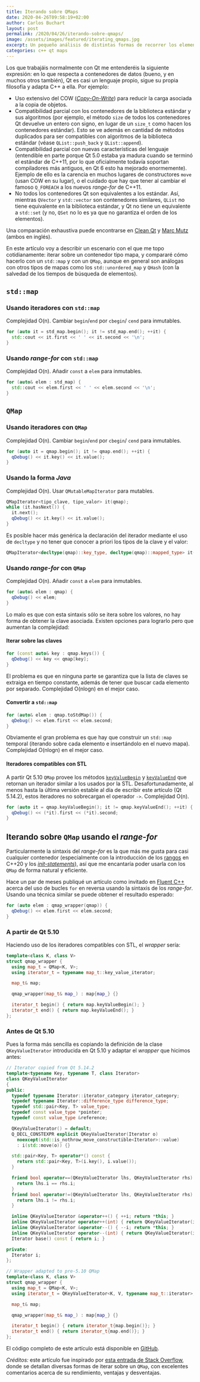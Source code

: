 ```yaml
---
title: Iterando sobre QMaps
date: 2020-04-26T09:58:19+02:00
author: Carlos Buchart
layout: post
permalink: /2020/04/26/iterando-sobre-qmaps/
image: /assets/images/featured/iterating_qmaps.jpg
excerpt: Un pequeño análisis de distintas formas de recorrer los elementos de un QMap, y cómo se comparan dichos bucles con los del contenedor estándar de C++.
categories: c++ qt maps
---
```

Los que trabajáis normalmente con Qt me entenderéis la siguiente expresión: en lo que respecta a contenedores de datos (bueno, y en muchos otros también), Qt es casi un lenguaje propio, sigue su propia filosofía y adapta C++ a ella. Por ejemplo:

- Uso extensivo del COW ([_Copy-On-Write_](https://es.wikipedia.org/wiki/Copy-on-write)) para reducir la carga asociada a la copia de objetos.
- Compatibilidad parcial con los contenedores de la biblioteca estándar y sus algoritmos (por ejemplo, el método `size` de todos los contenedores Qt devuelve un entero con signo, en lugar de un `size_t` como hacen los contenedores estándar). Esto se ve además en cantidad de métodos duplicados para ser compatibles con algoritmos de la biblioteca estándar (véase `QList::push_back` y `QList::append`).
- Compatibilidad parcial con nuevas características del lenguaje (entendible en parte porque Qt 5.0 estaba ya madura cuando se terminó el estándar de C++11, por lo que oficialmente todavía soportan compiladores más antiguos, en Qt 6 esto ha mejorado enormemente). Ejemplo de ello es la carencia en muchos lugares de constructores `move` (usan COW en su lugar), o el cuidado que hay que tener al cambiar el famoso `Q_FOREACH` a los nuevos _range-for_ de C++11.
- No todos los contenedores Qt son equivalentes a los estándar. Así, mientras `QVector` y `std::vector` son contenedores similares, `QList` no tiene equivalente en la biblioteca estándar, y Qt no tiene un equivalente a `std::set` (y no, `QSet` no lo es ya que no garantiza el orden de los elementos).

Una comparación exhaustiva puede encontrarse en [Clean Qt](https://www.cleanqt.io/blog/exploring-qt-containers) y [Marc Mutz](https://marcmutz.wordpress.com/effective-qt/containers/) (ambos en inglés).

En este artículo voy a describir un escenario con el que me topo cotidianamente: iterar sobre un contenedor tipo mapa, y compararé cómo hacerlo con un `std::map` y con un `QMap`, aunque en general son análogas con otros tipos de mapas como los `std::unordered_map` y `QHash` (con la salvedad de los tiempos de búsqueda de elementos).

## `std::map`

### Usando iteradores con `std::map`

Complejidad O(n). Cambiar `begin`/`end` por `cbegin`/ `cend` para inmutables.

```cpp
for (auto it = std_map.begin(); it != std_map.end(); ++it) {
  std::cout << it.first << ' ' << it.second << '\n';
}
```

### Usando _range-for_ con `std::map`

Complejidad O(n). Añadir `const` a `elem` para inmutables.

```cpp
for (auto& elem : std_map) {
  std::cout << elem.first << ' ' << elem.second << '\n';
}
```

## `QMap`

### Usando iteradores con `QMap`

Complejidad O(n). Cambiar `begin`/`end` por `cbegin`/ `cend` para inmutables.

```cpp
for (auto it = qmap.begin(); it != qmap.end(); ++it) {
  qDebug() << it.key() << it.value();
}
```

### Usando la forma _Java_

Complejidad O(n). Usar `QMutableMapIterator` para mutables.

```cpp
QMapIterator<tipo_clave, tipo_valor> it(qmap);
while (it.hasNext()) {
  it.next();
  qDebug() << it.key() << it.value();
}
```

Es posible hacer más genérica la declaración del iterador mediante el uso de `decltype` y no tener que conocer a priori los tipos de la clave y el valor:

```cpp
QMapIterator<decltype(qmap)::key_type, decltype(qmap)::mapped_type> it(qmap);
```

### Usando _range-for_ con `QMap`

Complejidad O(n). Añadir `const` a `elem` para inmutables.

```cpp
for (auto& elem : qmap) {
  qDebug() << elem;
}
```

Lo malo es que con esta sintaxis sólo se itera sobre los valores, no hay forma de obtener la clave asociada. Existen opciones para lograrlo pero que aumentan la complejidad:

#### Iterar sobre las claves

```cpp
for (const auto& key : qmap.keys()) {
  qDebug() << key << qmap[key];
}
```

El problema es que en ninguna parte se garantiza que la lista de claves se extraiga en tiempo constante, además de tener que buscar cada elemento por separado. Complejidad O(nlogn) en el mejor caso.

#### Convertir a `std::map`

```cpp
for (auto& elem : qmap.toStdMap()) {
  qDebug() << elem.first << elem.second;
}
```

Obviamente el gran problema es que hay que construir un `std::map` temporal (iterando sobre cada elemento e insertándolo en el nuevo mapa). Complejidad O(nlogn) en el mejor caso.

#### Iteradores compatibles con STL

A partir Qt 5.10 `QMap` provee los métodos [`keyValueBegin`](https://doc.qt.io/qt-5/qmap.html#keyValueBegin) y [`keyValueEnd`](https://doc.qt.io/qt-5/qmap.html#keyValueEnd) que retornan un iterador similar a los usados por la STL. Desafortunadamente, al menos hasta la última versión estable al día de escribir este artículo (Qt 5.14.2), estos iteradores no sobrecargan el operador `->`. Complejidad O(n).

```cpp
for (auto it = qmap.keyValueBegin(); it != qmap.keyValueEnd(); ++it) {
  qDebug() << (*it).first << (*it).second;
}
```

## Iterando sobre `QMap` usando el _range-for_

Particularmente la sintaxis del _range-for_ es la que más me gusta para casi cualquier contenedor (especialmente con la introducción de los [rangos](https://itnext.io/a-little-bit-of-code-c-20-ranges-c6a6f7eae401) en C++20 y los [_init-statements_](https://en.cppreference.com/w/cpp/language/range-for)), así que me encantaría poder usarla con los `QMap` de forma natural y eficiente.

Hace un par de meses publiqué un artículo como invitado en [Fluent C++](https://www.fluentcpp.com/2020/02/11/reverse-for-loops-in-cpp/) acerca del uso de bucles `for` en reversa usando la sintaxis de los _range-for_. Usando una técnica similar se puede obtener el resultado esperado:

```cpp
for (auto elem : qmap_wrapper(qmap)) {
  qDebug() << elem.first << elem.second;
}
```

### A partir de Qt 5.10

Haciendo uso de los iteradores compatibles con STL, el _wrapper_ sería:

```cpp
template<class K, class V>
struct qmap_wrapper {
  using map_t = QMap<K, V>;
  using iterator_t = typename map_t::key_value_iterator;

  map_t& map;

  qmap_wrapper(map_t& map_) : map{map_} {}

  iterator_t begin() { return map.keyValueBegin(); }
  iterator_t end() { return map.keyValueEnd(); }
};
```

### Antes de Qt 5.10

Pues la forma más sencilla es copiando la definición de la clase `QKeyValueIterator` introducida en Qt 5.10 y adaptar el _wrapper_ que hicimos antes:

```cpp
// Iterator copied from Qt 5.14.2
template<typename Key, typename T, class Iterator>
class QKeyValueIterator
{
public:
  typedef typename Iterator::iterator_category iterator_category;
  typedef typename Iterator::difference_type difference_type;
  typedef std::pair<Key, T> value_type;
  typedef const value_type *pointer;
  typedef const value_type &reference;

  QKeyValueIterator() = default;
  Q_DECL_CONSTEXPR explicit QKeyValueIterator(Iterator o)
    noexcept(std::is_nothrow_move_constructible<Iterator>::value)
    : i(std::move(o)) {}

  std::pair<Key, T> operator*() const {
    return std::pair<Key, T>(i.key(), i.value());
  }

  friend bool operator==(QKeyValueIterator lhs, QKeyValueIterator rhs) noexcept {
    return lhs.i == rhs.i;
  }
  friend bool operator!=(QKeyValueIterator lhs, QKeyValueIterator rhs) noexcept {
    return lhs.i != rhs.i;
  }

  inline QKeyValueIterator &operator++() { ++i; return *this; }
  inline QKeyValueIterator operator++(int) { return QKeyValueIterator(i++);}
  inline QKeyValueIterator &operator--() { --i; return *this; }
  inline QKeyValueIterator operator--(int) { return QKeyValueIterator(i--); }
  Iterator base() const { return i; }

private:
  Iterator i;
};

// Wrapper adapted to pre-5.10 QMap
template<class K, class V>
struct qmap_wrapper {
  using map_t = QMap<K, V>;
  using iterator_t = QKeyValueIterator<K, V, typename map_t::iterator>;

  map_t& map;

  qmap_wrapper(map_t& map_) : map{map_} {}

  iterator_t begin() { return iterator_t{map.begin()}; }
  iterator_t end() { return iterator_t{map.end()}; }
};
```

El código completo de este artículo está disponible en [GitHub](https://github.com/BlogHeaderFiles/SourceCode/tree/master/IteratingQMap).

_Créditos:_ este artículo fue inspirado por [esta entrada de Stack Overflow](https://stackoverflow.com/q/8517853/1485885), donde se detallan diversas formas de iterar sobre un `QMap`, con excelentes comentarios acerca de su rendimiento, ventajas y desventajas.
